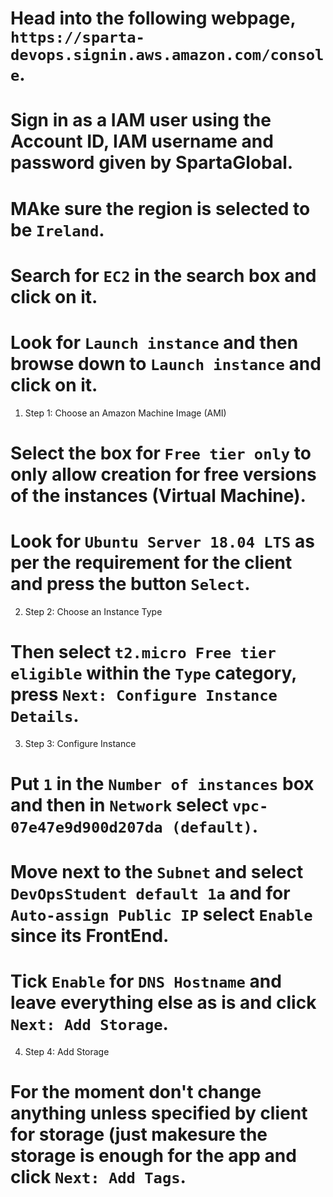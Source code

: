 # Head into the following webpage, `https://sparta-devops.signin.aws.amazon.com/console`.
# Sign in as a IAM user using the Account ID, IAM username and password given by SpartaGlobal.
# MAke sure the region is selected to be `Ireland`.
# Search for `EC2` in the search box and click on it.
# Look for `Launch instance` and then browse down to `Launch instance` and click on it.
1. Step 1: Choose an Amazon Machine Image (AMI)
# Select the box for `Free tier only` to only allow creation for free versions of the instances (Virtual Machine).
# Look for `Ubuntu Server 18.04 LTS` as per the requirement for the client and press the button `Select`.
2. Step 2: Choose an Instance Type
# Then select `t2.micro Free tier eligible` within the `Type` category, press `Next: Configure Instance Details`.
3. Step 3: Configure Instance
# Put `1` in the `Number of instances` box and then in `Network` select `vpc-07e47e9d900d207da (default)`.
# Move next to the `Subnet` and select `DevOpsStudent default 1a` and for `Auto-assign Public IP` select `Enable` since its FrontEnd.
# Tick `Enable` for `DNS Hostname` and leave everything else as is and click `Next: Add Storage`.
4. Step 4: Add Storage
# For the moment don't change anything unless specified by client for storage (just makesure the storage is enough for the app and click `Next: Add Tags`.